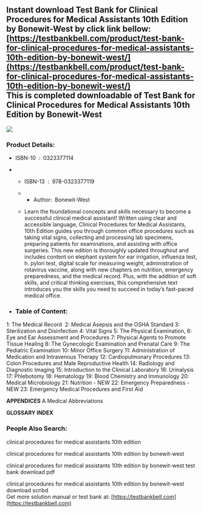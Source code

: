Instant download **Test Bank for Clinical Procedures for Medical Assistants 10th Edition by Bonewit-West** by click link bellow:  
[https://testbankbell.com/product/test-bank-for-clinical-procedures-for-medical-assistants-10th-edition-by-bonewit-west/](https://testbankbell.com/product/test-bank-for-clinical-procedures-for-medical-assistants-10th-edition-by-bonewit-west/)  
This is completed downloadable of Test Bank for Clinical Procedures for Medical Assistants 10th Edition by Bonewit-West
-----------------------------------------------------------------------------------------------------------------------


![](https://testbankbell.com/wp-content/uploads/2023/05/9780323531054.jpg)
### Product Details:


* ISBN-10 ‏ : ‎ 0323377114
* * ISBN-13 ‏ : ‎ 978-0323377119
  * * Author:  Bonewit-West
   
  * Learn the foundational concepts and skills necessary to become a successful clinical medical assistant! Written using clear and accessible language, Clinical Procedures for Medical Assistants, 10th Edition guides you through common office procedures such as taking vital signs, collecting and processing lab specimens, preparing patients for examinations, and assisting with office surgeries. This new edition is thoroughly updated throughout and includes content on elephant system for ear irrigation, influenza test, h. pylori test, digital scale for measuring weight, administration of rotavirus vaccine, along with new chapters on nutrition, emergency preparedness, and the medical record. Plus, with the addition of soft skills, and critical thinking exercises, this comprehensive text introduces you the skills you need to succeed in today’s fast-paced medical office.
 
* ### Table of Content:

1: The Medical Record  2: Medical Asepsis and the OSHA Standard 3: Sterilization and Disinfection 4: Vital Signs 5: The Physical Examination, 6: Eye and Ear Assessment and Procedures 7: Physical Agents to Promote Tissue Healing 8: The Gynecologic Examination and Prenatal Care 9: The Pediatric Examination 10: Minor Office Surgery 11: Administration of Medication and Intravenous Therapy 12: Cardiopulmonary Procedures 13: Colon Procedures and Male Reproductive Health 14: Radiology and Diagnostic Imaging 15: Introduction to the Clinical Laboratory 16: Urinalysis 17: Phlebotomy 18: Hematology 19: Blood Chemistry and Immunology 20: Medical Microbiology 21: Nutrition - NEW 22: Emergency Preparedness - NEW 23: Emergency Medical Procedures and First Aid

**APPENDICES** A Medical Abbreviations

**GLOSSARY INDEX**


 ### People Also Search:


 clinical procedures for medical assistants 10th edition

 clinical procedures for medical assistants 10th edition by bonewit-west

 clinical procedures for medical assistants 10th edition by bonewit-west test bank download pdf

 clinical procedures for medical assistants 10th edition by bonewit-west download scribd  
  Get more solution manual or test bank at: [https://testbankbell.com](https://testbankbell.com)
